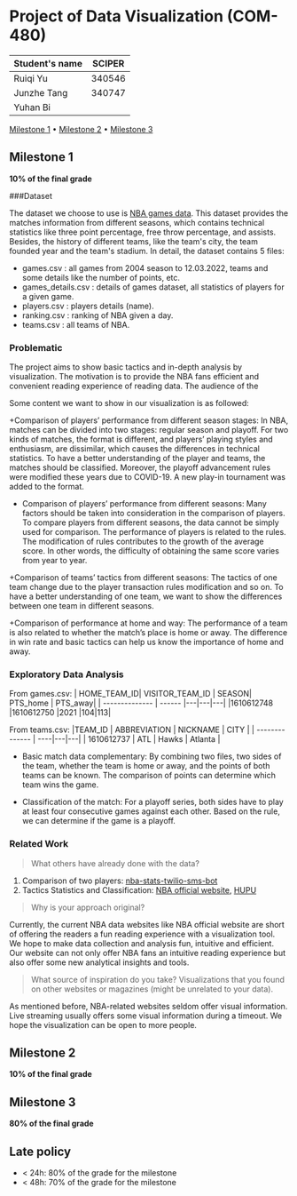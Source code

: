 # Project of Data Visualization (COM-480)

| Student's name | SCIPER |
| -------------- | ------ |
|Ruiqi Yu |340546 |
|Junzhe Tang | 340747|
|Yuhan Bi | |

[Milestone 1](#milestone-1) • [Milestone 2](#milestone-2) • [Milestone 3](#milestone-3)

## Milestone 1 

**10% of the final grade**

###Dataset

The dataset we choose to use is [NBA games data](https://www.kaggle.com/datasets/nathanlauga/nba-games). 
This dataset provides the matches information from different seasons, which contains technical statistics like three point percentage, free throw percentage, and assists. 
Besides, the history of different teams, like the team's city, the team founded year and the team's stadium. 
In detail, the dataset contains 5 files:
+ games.csv : all games from 2004 season to 12.03.2022, teams and some details like the number of points, etc.
+ games_details.csv : details of games dataset, all statistics of players for a given game.
+ players.csv : players details (name).
+ ranking.csv : ranking of NBA given a day.
+ teams.csv : all teams of NBA.

### Problematic

The project aims to show basic tactics and in-depth analysis by visualization. The motivation is to provide the NBA fans efficient and convenient reading experience of reading data. The audience of the

Some content we want to show in our visualization is as followed:

+Comparison of players’ performance from different season stages:
In NBA, matches can be divided into two stages: regular season and playoff. For two kinds of matches, the format is different, and players’ playing styles and enthusiasm, are dissimilar, which causes the differences in technical statistics. To have a better understanding of the player and teams, the matches should be classified. Moreover, the playoff advancement rules were modified these years due to COVID-19. A new play-in tournament was added to the format. 

+ Comparison of players’ performance from different seasons:
Many factors should be taken into consideration in the comparison of players. To compare players from different seasons, the data cannot be simply used for comparison. The performance of players is related to the rules. The modification of rules contributes to the growth of the average score. In other words, the difficulty of obtaining the same score varies from year to year.

+Comparison of teams’ tactics from different seasons:
The tactics of one team change due to the player transaction rules modification and so on. To have a better understanding of one team, we want to show the differences between one team in different seasons.

+Comparison of performance at home and way:
The performance of a team is also related to whether the match’s place is home or away. The difference in win rate and basic tactics can help us know the importance of home and away.

### Exploratory Data Analysis

From games.csv:
| HOME_TEAM_ID| VISITOR_TEAM_ID | SEASON| PTS_home | PTS_away|
| -------------- | ------ |---|---|---|
|1610612748 |1610612750 |2021 |104|113|

From teams.csv: 
|TEAM_ID | ABBREVIATION | NICKNAME | CITY |
| -------------- | ----|---|---|
| 1610612737 | ATL | Hawks | Atlanta |

+ Basic match data complementary:
By combining two files, two sides of the team, whether the team is home or away, and the points of both teams can be known. The comparison of points can determine which team wins the game.

+ Classification of the match:
For a playoff series, both sides have to play at least four consecutive games against each other. Based on the rule, we can determine if the game is a playoff.

### Related Work
>What others have already done with the data?
1. Comparison of two players:
[nba-stats-twilio-sms-bot](https://github.com/elizabethsiegle/nba-stats-twilio-sms-bot)
2. Tactics Statistics and Classification:
[NBA official website](https://www.nba.com/stats/), [HUPU](https://nba.hupu.com/)

>Why is your approach original?

Currently, the current NBA data websites like NBA official website are short of offering the readers a fun reading experience with a visualization tool. We hope to make data collection and analysis fun, intuitive and efficient. Our website can not only offer NBA fans an intuitive reading experience but also offer some new analytical insights and tools.

>What source of inspiration do you take? Visualizations that you found on other websites or magazines (might be unrelated to your data).
>
As mentioned before, NBA-related websites seldom offer visual information. Live streaming usually offers some visual information during a timeout. We hope the visualization can be open to more people.



## Milestone 2 

**10% of the final grade**


## Milestone 3

**80% of the final grade**


## Late policy

- < 24h: 80% of the grade for the milestone
- < 48h: 70% of the grade for the milestone



